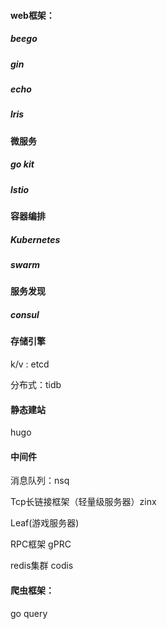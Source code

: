 #### web框架：

##### beego

##### gin

##### echo

##### lris

#### 微服务

##### go kit

##### lstio

#### 容器编排

##### Kubernetes

##### swarm

#### 服务发现

##### consul

#### 存储引擎

k/v : etcd

分布式：tidb

#### 静态建站

hugo

#### 中间件

消息队列：nsq

Tcp长链接框架（轻量级服务器）zinx

Leaf(游戏服务器)  

RPC框架 gPRC

redis集群 codis

#### 爬虫框架：

go query